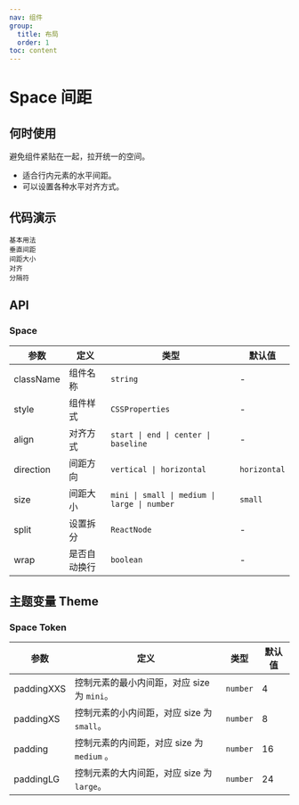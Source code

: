 ```yaml
---
nav: 组件
group:
  title: 布局
  order: 1
toc: content
---
```


# Space 间距

## 何时使用

避免组件紧贴在一起，拉开统一的空间。

- 适合行内元素的水平间距。
- 可以设置各种水平对齐方式。

## 代码演示

<code src="../../packages/ui/examples/space/basic.tsx" description="相邻组件水平间距。">基本用法</code>  
<code src="../../packages/ui/examples/space/direction-vertical.tsx" description="相邻组件垂直间距。">垂直间距</code>  
<code src="../../packages/ui/examples/space/size.tsx" description="使用 size 设置元素之间的间距，预设了 `small`、`middle`、`medium`、`large` 四种尺寸，也可以自定义间距，若不设置 `size`，则默认为 `small`。">间距大小</code>  
<code src="../../packages/ui/examples/space/align.tsx" description="设置对齐模式。">对齐</code>  
<code src="../../packages/ui/examples/space/split.tsx" description="相邻组件分隔符。">分隔符</code>

## API

### Space

| **参数**  | **定义**     | **类型**                                     | **默认值**   |
| --------- | ------------ | -------------------------------------------- | ------------ |
| className | 组件名称     | `string`                                     | -            |
| style     | 组件样式     | `CSSProperties`                              | -            |
| align     | 对齐方式     | `start \| end \| center \| baseline`         | -            |
| direction | 间距方向     | `vertical \| horizontal`                     | `horizontal` |
| size      | 间距大小     | `mini \| small \| medium \| large \| number` | `small`      |
| split     | 设置拆分     | `ReactNode`                                  | -            |
| wrap      | 是否自动换行 | `boolean`                                    | -            |

## 主题变量 Theme

### Space Token

| **参数**   | **定义**                                    | **类型** | **默认值** |
| ---------- | ------------------------------------------- | -------- | ---------- |
| paddingXXS | 控制元素的最小内间距，对应 size 为 `mini`。 | `number` | 4          |
| paddingXS  | 控制元素的小内间距，对应 size 为 `small`。  | `number` | 8          |
| padding    | 控制元素的内间距，对应 size 为 `medium` 。  | `number` | 16         |
| paddingLG  | 控制元素的大内间距，对应 size 为 `large`。  | `number` | 24         |

